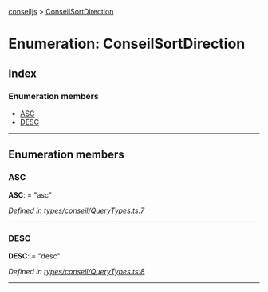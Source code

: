 [conseiljs](../README.md) > [ConseilSortDirection](../enums/conseilsortdirection.md)

# Enumeration: ConseilSortDirection

## Index

### Enumeration members

* [ASC](conseilsortdirection.md#asc)
* [DESC](conseilsortdirection.md#desc)

---

## Enumeration members

<a id="asc"></a>

###  ASC

**ASC**:  = "asc"

*Defined in [types/conseil/QueryTypes.ts:7](https://github.com/Cryptonomic/ConseilJS/blob/9d6b05b/src/types/conseil/QueryTypes.ts#L7)*

___
<a id="desc"></a>

###  DESC

**DESC**:  = "desc"

*Defined in [types/conseil/QueryTypes.ts:8](https://github.com/Cryptonomic/ConseilJS/blob/9d6b05b/src/types/conseil/QueryTypes.ts#L8)*

___

